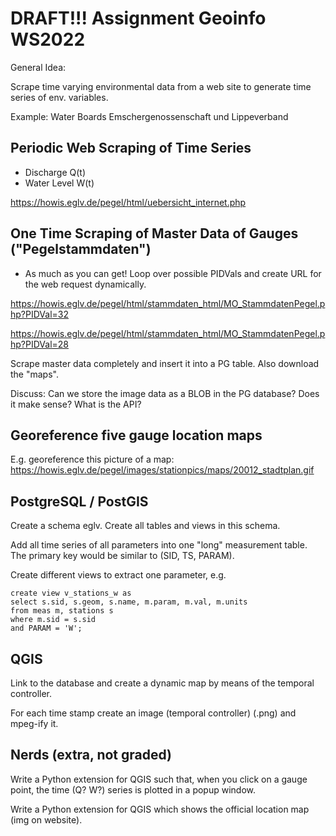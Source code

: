 # DRAFT!!! Assignment Geoinfo WS2022

General Idea:

Scrape time varying environmental data from a web site to generate time series of env. variables.

Example: Water Boards Emschergenossenschaft und Lippeverband 

## Periodic Web Scraping of Time Series 
* Discharge Q(t)
* Water Level W(t) 

https://howis.eglv.de/pegel/html/uebersicht_internet.php

## One Time Scraping of Master Data of Gauges ("Pegelstammdaten")

* As much as you can get! Loop over possible PIDVals and create URL for the web request dynamically.

https://howis.eglv.de/pegel/html/stammdaten_html/MO_StammdatenPegel.php?PIDVal=32

https://howis.eglv.de/pegel/html/stammdaten_html/MO_StammdatenPegel.php?PIDVal=28

Scrape master data completely and insert it into a PG table. Also download the "maps".

Discuss: Can we store the image data as a BLOB in the PG database? Does it make sense? What is the API?

## Georeference five gauge location maps 

E.g. georeference this picture of a map: https://howis.eglv.de/pegel/images/stationpics/maps/20012_stadtplan.gif

## PostgreSQL / PostGIS

Create a schema eglv. Create all tables and views in this schema. 

Add all time series of all parameters into one "long" measurement table. The primary key would be similar to (SID, TS, PARAM).

Create different views to extract one parameter, e.g. 
```
create view v_stations_w as
select s.sid, s.geom, s.name, m.param, m.val, m.units 
from meas m, stations s 
where m.sid = s.sid 
and PARAM = 'W';
```

## QGIS

Link to the database and create a dynamic map by means of the temporal controller.

For each time stamp create an image (temporal controller) (.png) and mpeg-ify it.  

## Nerds (extra, not graded)

Write a Python extension for QGIS such that, when you click on a gauge point, the time (Q? W?) series is plotted in a popup window.

Write a Python extension for QGIS which shows the official location map (img on website).

